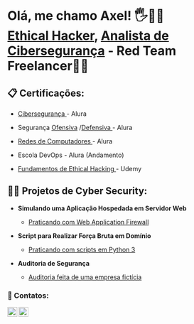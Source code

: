 <h1>Olá, me chamo Axel! 🖐️📎💾 <br/><a href="https://github.com/axlfranklin">Ethical Hacker</a>, <a href="https://www.linkedin.com/in/axlfranklin/">Analista de Cibersegurança</a>
<b>
  - Red Team Freelancer🕵️‍♂</b>
</h1>
<h2>📋 Certificações:</h2>

 <c> 
   
  - <a href="https://cursos.alura.com.br/degree/certificate/0c139c72-d024-4140-85ee-2a2e6469d9fc?lang=pt_BR">Cibersegurança </a> - Alura
  - Segurança <a href="https://cursos.alura.com.br/degree/certificate/5f2f9f1e-d688-4147-a8cd-6a51c4eb7464?lang=pt_BR">Ofensiva</a> /<a   href="https://cursos.alura.com.br/degree/certificate/d8283679-f990-4444-86ea-720f0e3f77a0?lang=pt_BR">Defensiva </a> - Alura

  - <a href="https://cursos.alura.com.br/degree/certificate/aac795d5-6dc9-4873-bbf6-c373ad84be87">Redes de Computadores </a> - Alura
 
  - Escola DevOps - Alura (Andamento)
    
  - <a href="https://www.udemy.com/certificate/UC-e16c67cb-8cf3-4c64-a9b7-bed8ba0e1b20/"> Fundamentos de Ethical Hacking </a> - Udemy
    
 
</c>


<h2>👨‍💻 Projetos de Cyber Security:</h2>

- <b>Simulando uma Aplicação Hospedada em Servidor Web</b>
  - [Praticando com Web Application Firewall](https://github.com/axlfranklin/-Lab) 

- <b>Script para Realizar Força Bruta em Domínio</b>
  - [Praticando com scripts em Python 3](https://github.com/axlfranklin/Descobrindo-Arquivos-Web/)

- <b>Auditoria de Segurança</b>
  - [Auditoria feita de uma empresa fictícia](https://github.com/axlfranklin/securityaudit) 

<h3> 🤳 Contatos:</h3>

[<img align="left" alt="axlfranklin | YouTube" width="22px" src="https://cdn.jsdelivr.net/npm/simple-icons@v3/icons/youtube.svg" />][youtube]
[<img align="left" alt="axlfranklin | LinkedIn" width="22px" src="https://cdn.jsdelivr.net/npm/simple-icons@v3/icons/linkedin.svg" />][linkedin]

[youtube]: https://www.youtube.com/channel/UC1R-8NoNBB6t42x3QzmwiwA
[linkedin]: https://www.linkedin.com/in/axlfranklin/

